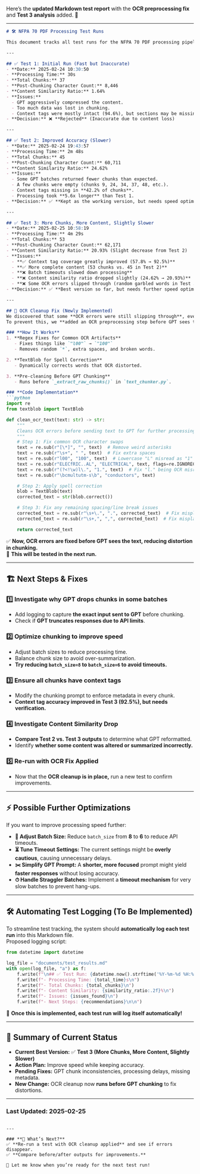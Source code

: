 Here’s the **updated Markdown test report** with the **OCR preprocessing fix** and **Test 3 analysis** added. 🚀  

---

```md
# 🛠 NFPA 70 PDF Processing Test Runs

This document tracks all test runs for the NFPA 70 PDF processing pipeline, including execution times, chunking performance, and areas for improvement.

---

## ✅ Test 1: Initial Run (Fast but Inaccurate)
- **Date:** 2025-02-24 10:30:50  
- **Processing Time:** 30s  
- **Total Chunks:** 37  
- **Post-Chunking Character Count:** 8,446  
- **Content Similarity Ratio:** 1.64%  
- **Issues:**
  - GPT aggressively compressed the content.
  - Too much data was lost in chunking.
  - Context tags were mostly intact (94.6%), but sections may be missing.
- **Decision:** ❌ **Rejected** (Inaccurate due to content loss)

---

## ✅ Test 2: Improved Accuracy (Slower)
- **Date:** 2025-02-24 19:43:57  
- **Processing Time:** 2m 48s  
- **Total Chunks:** 45  
- **Post-Chunking Character Count:** 60,711  
- **Content Similarity Ratio:** 24.62%  
- **Issues:**
  - Some GPT batches returned fewer chunks than expected.
  - A few chunks were empty (chunks 9, 24, 34, 37, 48, etc.).
  - Context tags missing in **42.2% of chunks**.
  - Processing took **5.6x longer** than Test 1.
- **Decision:** ✅ **Kept as the working version, but needs speed optimizations.**

---

## ✅ Test 3: More Chunks, More Content, Slightly Slower
- **Date:** 2025-02-25 10:58:19  
- **Processing Time:** 4m 29s  
- **Total Chunks:** 53  
- **Post-Chunking Character Count:** 62,171  
- **Content Similarity Ratio:** 20.93% (Slight decrease from Test 2)  
- **Issues:**
  - **✅ Context tag coverage greatly improved (57.8% → 92.5%)**
  - **✅ More complete content (53 chunks vs. 45 in Test 2)**
  - **❌ Batch timeouts slowed down processing**
  - **❌ Content similarity ratio dropped slightly (24.62% → 20.93%)**
  - **❌ Some OCR errors slipped through (random garbled words in Test 3)**
- **Decision:** ✅ **Best version so far, but needs further speed optimizations and OCR cleanup.**

---

## 🔧 OCR Cleanup Fix (Newly Implemented)
We discovered that some **OCR errors were still slipping through**, even though GPT was cleaning the text.  
To prevent this, we **added an OCR preprocessing step before GPT sees the text.**  

### **How It Works**
1. **Regex Fixes for Common OCR Artifacts**  
   - Fixes things like `"l00"` → `"100"`  
   - Removes random `*`, extra spaces, and broken words.  

2. **TextBlob for Spell Correction**  
   - Dynamically corrects words that OCR distorted.  

3. **Pre-cleaning Before GPT Chunking**  
   - Runs before `_extract_raw_chunks()` in `text_chunker.py`.  

### **Code Implementation**
```python
import re
from textblob import TextBlob

def clean_ocr_text(text: str) -> str:
    """
    Cleans OCR errors before sending text to GPT for further processing.
    """
    # Step 1: Fix common OCR character swaps
    text = re.sub(r"[\*]", "", text)  # Remove weird asterisks
    text = re.sub(r"\s+", " ", text)  # Fix extra spaces
    text = re.sub(r"l00", "100", text)  # Lowercase "L" misread as "1"
    text = re.sub(r"ELECfRIC..AL", "ELECTRICAL", text, flags=re.IGNORECASE)
    text = re.sub(r"(?<!\w)l\.", "1.", text)  # Fix "l." being OCR misread for "1."
    text = re.sub(r"\bcmultutm-s\b", "conductors", text)

    # Step 2: Apply spell correction
    blob = TextBlob(text)
    corrected_text = str(blob.correct())

    # Step 3: Fix any remaining spacing/line break issues
    corrected_text = re.sub(r"\s+\.", ".", corrected_text)  # Fix misplaced spaces before periods
    corrected_text = re.sub(r"\s+,", ",", corrected_text)  # Fix misplaced spaces before commas

    return corrected_text
```

✅ **Now, OCR errors are fixed before GPT sees the text, reducing distortion in chunking.**  
🚀 **This will be tested in the next run.**

---

## 🏗️ Next Steps & Fixes
### **1️⃣ Investigate why GPT drops chunks in some batches**
   - Add logging to capture **the exact input sent to GPT** before chunking.
   - Check if **GPT truncates responses due to API limits**.

### **2️⃣ Optimize chunking to improve speed**
   - Adjust batch sizes to reduce processing time.
   - Balance chunk size to avoid over-summarization.
   - **Try reducing `batch_size=8` to `batch_size=6` to avoid timeouts.**

### **3️⃣ Ensure all chunks have context tags**
   - Modify the chunking prompt to enforce metadata in every chunk.
   - **Context tag accuracy improved in Test 3 (92.5%), but needs verification.**

### **4️⃣ Investigate Content Similarity Drop**
   - **Compare Test 2 vs. Test 3 outputs** to determine what GPT reformatted.
   - Identify **whether some content was altered or summarized incorrectly.**

### **5️⃣ Re-run with OCR Fix Applied**
   - Now that the **OCR cleanup is in place,** run a new test to confirm improvements.

---

## ⚡ Possible Further Optimizations
If you want to improve processing speed further:

- **🔄 Adjust Batch Size:** Reduce `batch_size` from **8** to **6** to reduce API timeouts.
- **⏳ Tune Timeout Settings:** The current settings might be **overly cautious**, causing unnecessary delays.
- **✂️ Simplify GPT Prompt:** A **shorter, more focused** prompt might yield **faster responses** without losing accuracy.
- **⏱ Handle Straggler Batches:** Implement a **timeout mechanism** for very slow batches to prevent hang-ups.

---

## 🛠 Automating Test Logging (To Be Implemented)
To streamline test tracking, the system should **automatically log each test run** into this Markdown file.  
Proposed logging script:

```python
from datetime import datetime

log_file = "documents/test_results.md"
with open(log_file, "a") as f:
    f.write(f"\n## ✅ Test Run: {datetime.now().strftime('%Y-%m-%d %H:%M:%S')}\n")
    f.write(f"- Processing Time: {total_time}s\n")
    f.write(f"- Total Chunks: {total_chunks}\n")
    f.write(f"- Content Similarity: {similarity_ratio:.2f}%\n")
    f.write(f"- Issues: {issues_found}\n")
    f.write(f"- Next Steps: {recommendations}\n\n")
```
🚀 **Once this is implemented, each test run will log itself automatically!**

---

## 📜 Summary of Current Status
- **Current Best Version:** ✅ **Test 3 (More Chunks, More Content, Slightly Slower)**
- **Action Plan:** Improve speed while keeping accuracy.
- **Pending Fixes:** GPT chunk inconsistencies, processing delays, missing metadata.
- **New Change:** OCR cleanup now **runs before GPT chunking** to fix distortions.

---

### **Last Updated:** 2025-02-25  
```

---

### **📌 What’s Next?**
✅ **Re-run a test with OCR cleanup applied** and see if errors disappear.  
✅ **Compare before/after outputs for improvements.**  

🚀 Let me know when you’re ready for the next test run!